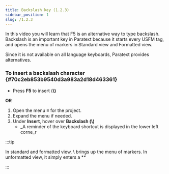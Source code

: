 ```yaml
---
title: Backslash key (1.2.3)
sidebar_position: 1
slug: /1.2.3
---
```




In this video you will learn that F5 is an alternative way to type backslash. Backslash is an important key in Paratext because it starts every USFM tag, and opens the menu of markers in Standard view and Formatted view.


Since it is not available on all language keyboards, Paratext provides alternatives.


### To insert a backslash character {#70c2eb853b9540d3a983a2d18d463361}

- Press **F5** to insert (**\\)**

**OR**

1. Open the menu ≡ for the project.
1. Expand the menu if needed.
1. Under **Insert**, hover over **Backslash (\\)**
	- _A reminder of the keyboard shortcut is displayed in the lower left corne_r

:::tip


In standard and formatted view, \\ brings up the menu of markers. In unformatted view, it simply enters a **\** 


:::


